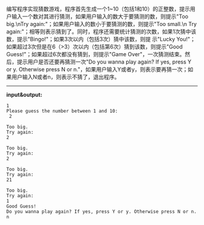 编写程序实现猜数游戏，程序首先生成一个1~10（包括1和10）的正整数，提示用户输入一个数对其进行猜测，如果用户输入的数大于要猜测的数，则提示"Too big.\nTry again:"；如果用户输入的数小于要猜测的数，则提示"Too small.\n Try again:"；相等则表示猜到了。同时，程序还需要统计猜测的次数，如果1次猜中该数，提示"Bingo!"；如果3次以内（包括3次）猜中该数，则提 示"Lucky You!"；如果超过3次但是在6（>3）次以内（包括第6次）猜到该数，则提示"Good Guess!"；如果超过6次都没有猜到，则提示"Game Over"，一次猜测结束。然后，提示用户是否还要再猜测一次"Do you wanna play again? If yes, press Y or y. Otherwise press N or n."，如果用户输入Y或者y，则表示要再猜一次；如果用户输入N或者n，则表示不猜了，退出程序。
****
**input&output:**
```
1
Please guess the number between 1 and 10:
 2

Too big.
Try again:
2

Too big.
Try again:
2

Too big.
Try again:
21

Too big.
Try again:
1
Good Guess!
Do you wanna play again? If yes, press Y or y. Otherwise press N or n.
n
```
